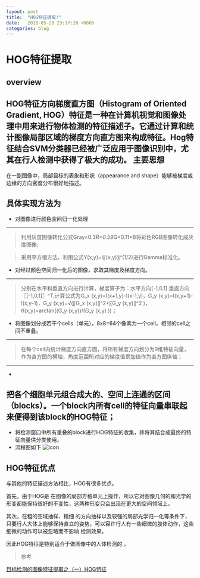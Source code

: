 ```yaml
---
layout: post
title:  "HOG特征提取!"
date:   2018-05-20 23:17:20 +0800
categories: blog
---
```

HOG特征提取
========================================

overview
---------------------------------
**HOG特征**方向梯度直方图（Histogram of Oriented Gradient, HOG）特征是一种在计算机视觉和图像处理中用来进行物体检测的特征描述子。它通过计算和统计图像局部区域的梯度方向直方图来构成特征。Hog特征结合SVM分类器已经被广泛应用于图像识别中，尤其在行人检测中获得了极大的成功。
主要思想
--------
 在一副图像中，局部目标的表象和形状（appearance and shape）能够被梯度或边缘的方向密度分布很好地描述。

具体实现方法为
----------------

+ 对图像进行颜色空间归一化处理
 ----------

>利用灰度图像转化公式Gray=0.3*R+0.59*G+0.11*B将彩色RGB图像转化成灰度图像;

>采用平方根方法，利用公式Y(x,y)=I〖(x,y)〗^(1/2)进行Gamma标准化。


+ 对经过颜色空间归一化后的图像，求取其梯度及梯度方向。
 ----------

>分别在水平和垂直方向进行计算，梯度算子为：水平方向[-1,0,1] 垂直方向〖[-1,0,1]〗^T,计算公式为G_x (x,y)=I(x+1,y)-I(x-1,y)，G_y (x,y)=I(x,y+1)-I(x,y-1)，G_y (x,y)=√(〖G_x (x,y)〗^2+〖G_y (x,y)〗^2 )，θ(x,y)=arctan⁡((G_y (x,y))/(G_y (x,y) ))；


+ 将图像划分成若干个cells（单元），8x8=64个像素为一个cell，相邻的cell之间不重叠。
 ----------
> 在每个cell内统计梯度方向直方图，将所有梯度方向划分为9维特征向量，作为直方图的横轴，角度范围所对应的梯度值累加值作为直方图纵轴；
 ----------
+ 
把各个细胞单元组合成大的、空间上连通的区间（blocks）。一个block内所有cell的特征向量串联起来便得到该block的HOG特征；
 ----------

+ 将检测窗口中所有重叠的block进行HOG特征的收集，并将其结合成最终的特征向量供分类使用。
+ 流程图如下
![icon](http://img.my.csdn.net/uploads/201208/31/1346396859_7322.jpg)

HOG特征优点
--------
与其他的特征描述方法相比，HOG有很多优点。

首先，由于HOG是 在图像的局部方格单元上操作，所以它对图像几何的和光学的形变都能保持很好的不变性，这两种形变只会出现在更大的空间领域上。

其次，在粗的空域抽样、精细 的方向抽样以及较强的局部光学归一化等条件下，只要行人大体上能够保持直立的姿势，可以容许行人有一些细微的肢体动作，这些细微的动作可以被忽略而不影响 检测效果。

因此HOG特征是特别适合于做图像中的人体检测的 。

>参考

[目标检测的图像特征提取之（一）HOG特征](https://blog.csdn.net/zouxy09/article/details/7929348)